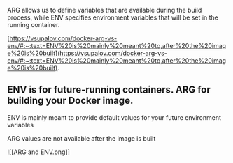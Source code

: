 
ARG allows us to define variables that are available during the build process, while ENV specifies environment variables that will be set in the running container.

[https://vsupalov.com/docker-arg-vs-env/#:~:text=ENV%20is%20mainly%20meant%20to,after%20the%20image%20is%20built](https://vsupalov.com/docker-arg-vs-env/#:~:text=ENV%20is%20mainly%20meant%20to,after%20the%20image%20is%20built).

## ENV is for future-running containers. ARG for building your Docker image.

ENV is mainly meant to provide default values for your future environment variables

ARG values are not available after the image is built

![[ARG and ENV.png]]